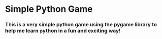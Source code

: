 # Simple Python Game
### This is a very simple python game using the pygame library to help me learn python in a fun and exciting way!
